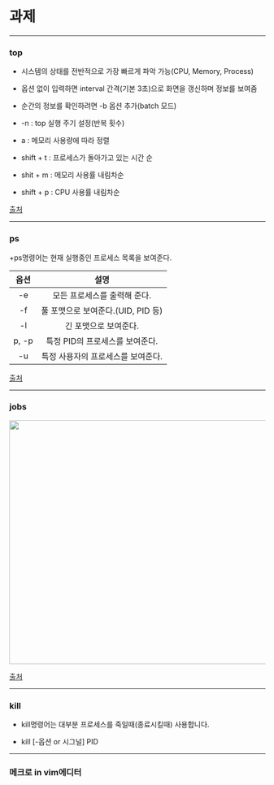 # 과제
***********
### top
+ 시스템의 상태를 전반적으로 가장 빠르게 파악 가능(CPU, Memory, Process)

+ 옵션 없이 입력하면 interval 간격(기본 3초)으로 화면을 갱신하며 정보를 보여줌

+ 순간의 정보를 확인하려면 -b 옵션 추가(batch 모드)

+ -n : top 실행 주기 설정(반복 횟수)

+ a : 메모리 사용량에 따라 정렬

+ shift + t : 프로세스가 돌아가고 있는 시간 순

+ shit + m : 메모리 사용률 내림차순

+ shift + p : CPU 사용률 내림차순

[출처](https://zzsza.github.io/development/2018/07/18/linux-top/)
*****************
### ps
+ps명령어는 현재 실행중인 프로세스 목록을 보여준다.

|옵션|설명|
|:---:|:---:|
|-e| 모든 프로세스를 출력해 준다.|
|-f| 풀 포맷으로 보여준다.(UID, PID 등)|
|-l| 긴 포맷으로 보여준다.|
|p, -p| 특정 PID의 프로세스를 보여준다.|
|-u | 특정 사용자의 프로세스를 보여준다.|

[출처](https://arer.tistory.com/150)
******
### jobs
<img src="https://user-images.githubusercontent.com/106831414/172044061-b2d02308-68c6-48fa-8b01-6097dcc721c4.jpeg" width="640" height="480">

[출처](https://www.leelab.co.kr/bbs/board.php?bo_table=linux&wr_id=10)
******
### kill

+ kill명령어는 대부분 프로세스를 죽일때(종료시킬때) 사용합니다.

+ kill [-옵션 or 시그널] PID

********
### 메크로 in vim에디터


